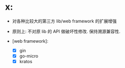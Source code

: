 

# x:

- 对各种比较大的第三方 lib/web framework 的扩展增强
- 原则上: 不对原 lib 的 API 做破坏性修改. 保持溯源兼容性.

- [web framework]:
    - [x] gin
    - [x] go-micro
    - [x] kratos
